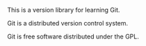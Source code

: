This is a version library for learning Git.

Git is a distributed version control system.

Git is free software distributed under the GPL.

